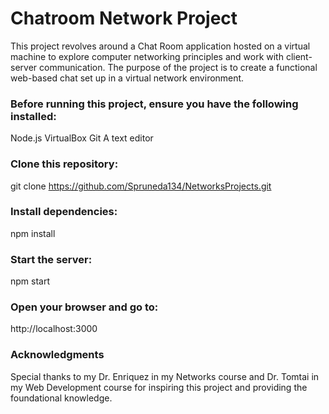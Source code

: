 # Chatroom Network Project
This project revolves around a Chat Room application hosted on a virtual machine to explore computer networking principles and work with client-server communication. The purpose of the project is to create a functional web-based chat set up in a virtual network environment. 

### Before running this project, ensure you have the following installed:

Node.js
VirtualBox
Git
A text editor

### Clone this repository:
git clone https://github.com/Spruneda134/NetworksProjects.git

### Install dependencies:
npm install

### Start the server:
npm start

### Open your browser and go to:
http://localhost:3000

### Acknowledgments
Special thanks to my Dr. Enriquez in my Networks course and Dr. Tomtai in my Web Development course for inspiring this project and providing the foundational knowledge.





